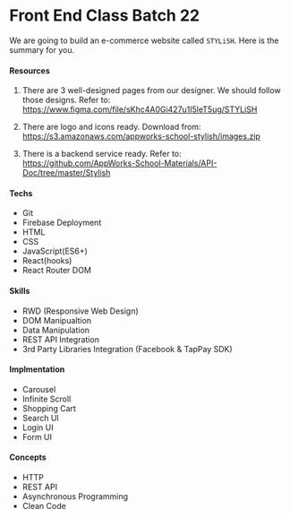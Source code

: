 # Front End Class Batch 22

We are going to build an e-commerce website called `STYLiSH`. Here is the summary for you.

#### Resources

1. There are 3 well-designed pages from our designer. We should follow those designs.
   Refer to: https://www.figma.com/file/sKhc4A0Gi427u1I5leT5ug/STYLiSH

2. There are logo and icons ready.
   Download from: https://s3.amazonaws.com/appworks-school-stylish/images.zip

3. There is a backend service ready.
   Refer to: https://github.com/AppWorks-School-Materials/API-Doc/tree/master/Stylish

#### Techs

- Git
- Firebase Deployment
- HTML
- CSS
- JavaScript(ES6+)
- React(hooks)
- React Router DOM

#### Skills

- RWD (Responsive Web Design)
- DOM Manipualtion
- Data Manipulation
- REST API Integration
- 3rd Party Libraries Integration (Facebook & TapPay SDK)

#### Implmentation

- Carousel
- Infinite Scroll
- Shopping Cart
- Search UI
- Login UI
- Form UI

#### Concepts

- HTTP
- REST API
- Asynchronous Programming
- Clean Code
